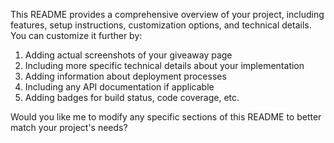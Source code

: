 This README provides a comprehensive overview of your project, including features, setup instructions, customization options, and technical details. You can customize it further by:

1. Adding actual screenshots of your giveaway page
2. Including more specific technical details about your implementation
3. Adding information about deployment processes
4. Including any API documentation if applicable
5. Adding badges for build status, code coverage, etc.

Would you like me to modify any specific sections of this README to better match your project's needs?
